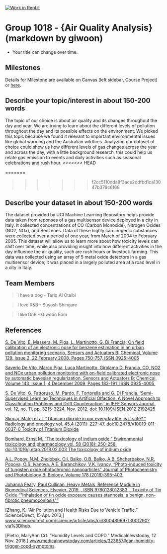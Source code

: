 [![Work in Repl.it](https://classroom.github.com/assets/work-in-replit-14baed9a392b3a25080506f3b7b6d57f295ec2978f6f33ec97e36a161684cbe9.svg)](https://classroom.github.com/online_ide?assignment_repo_id=358596&assignment_repo_type=GroupAssignmentRepo)
# Group 1018 - {Air Quality Analysis} (markdown by giwoon)
- Your title can change over time.

## Milestones

Details for Milestone are available on Canvas (left sidebar, Course Project) or [here](https://firas.moosvi.com/courses/data301/project/milestone01.html).

## Describe your topic/interest in about 150-200 words
The topic of our choice is about air quality and its changes throughout the day and year. We are trying to learn about the different levels of pollution throughout the day and its possible effects on the environment. We picked this topic because we found it relevant to important environmental issues like global warming and the Australian wildfires. Analyzing our dataset of choice could show us how different levels of gas changes across the year and across the day, with a little background research, this could help us relate gas emission to events and daily activities such as seasonal celebrations and rush hour.
<<<<<<< HEAD

=======
>>>>>>> f2cc5110dda8f3ace2ddfbd1ca13047b379c6f68

## Describe your dataset in about 150-200 words
The dataset provided by UCI Machine Learning Repository helps provide data taken from reponses of a gas multisensor device deployed in a city in Italy. It collected concentrations of CO (Carbon Monoxide), Nitrogen Oxides (NO2, NOx), and Benzenes. Data of these highly carcinogenic substances were collected over a period of one year, from March of 2004 to February 2005. This dataset will allow us to learn more about how toxicity levels can shift over time, while also providing insight into how different activities in the day influence the air quality, such are rush hours or livestock farming. This data was collected using an array of 5 metal oxide detectors in a gas multisensor device; it was placed in a largely polluted area at a road level in a city in Italy. 


## Team Members
>I have a dog - Tariq Al Otaibi

>I love R&B - Suyash Shingare

>I like DnB - Giwoon Eom


## References
[S. De Vito, E. Massera, M. Piga, L. Martinotto, G. Di Francia, On field calibration of an electronic nose for benzene estimation in an urban pollution monitoring scenario, Sensors and Actuators B: Chemical, Volume 129, Issue 2, 22 February 2008, Pages 750-757, ISSN 0925-4005](https://www.sciencedirect.com/science/article/abs/pii/S0925400507007691)

[Saverio De Vito, Marco Piga, Luca Martinotto, Girolamo Di Francia, CO, NO2 and NOx urban pollution monitoring with on-field calibrated electronic nose by automatic bayesian regularization, Sensors and Actuators B: Chemical, Volume 143, Issue 1, 4 December 2009, Pages 182-191, ISSN 0925-4005, ](https://www.sciencedirect.com/science/article/abs/pii/S092540050900673X)

[S. De Vito, G. Fattoruso, M. Pardo, F. Tortorella and G. Di Francia, 'Semi-Supervised Learning Techniques in Artificial Olfaction: A Novel Approach to Classification Problems and Drift Counteraction,' in IEEE Sensors Journal, vol. 12, no. 11, pp. 3215-3224, Nov. 2012.
doi: 10.1109/JSEN.2012.2192425](https://ieeexplore.ieee.org/document/6176193)

[Skocaj, Matej et al. “Titanium dioxide in our everyday life; is it safe?.” Radiology and oncology vol. 45,4 (2011): 227-47. doi:10.2478/v10019-011-0037-0
Toxicity of Titanium Dioxide ](https://pubmed.ncbi.nlm.nih.gov/22933961/)

[Bomhard, Ernst M. “The toxicology of indium oxide.” Environmental toxicology and pharmacology vol. 58 (2018): 250-258. doi:10.1016/j.etap.2018.02.003
The toxicology of indium oxide](https://pubmed.ncbi.nlm.nih.gov/29448164/)

[A.L. Popov, N.M. Zholobak, O.I. Balko, O.B. Balko, A.B. Shcherbakov, N.R. Popova, O.S. Ivanova, A.E. Baranchikov, V.K. Ivanov, “Photo-induced toxicity of tungsten oxide photochromic nanoparticles” Journal of Photochemistry and Photobiology B: Biology, Volume 178,(2018):395-403, ](https://www.sciencedirect.com/science/article/pii/S1011134417310448)


[Johanna Feary, Paul Cullinan, Heavy Metals, Reference Module in Biomedical Sciences, Elsevier, 2019, , ISBN 9780128012383, .
Toxicity of Tin Oxide
“"Inhalation of tin oxide exposure causes stannosis, a benign, non-fibrotic pneumoconiosis"” ](https://doi.org/10.1016/B978-0-12-801238-3.11496-5)


[Zhang, K. “Air Pollution and Health Risks Due to Vehicle Traffic.” ScienceDirect, 15 Apr. 2013,] www.sciencedirect.com/science/article/abs/pii/S0048969713001290?via%3Dihub.

[Pietro, MaryAnn Crt. “Humidity Levels and COPD.” Medicalnewstoday, 12 Nov. 2018,] www.medicalnewstoday.com/articles/323657#can-humidity-trigger-copd-symptoms.



